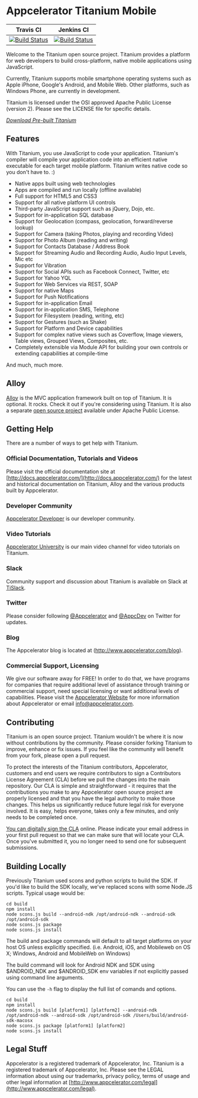 Appcelerator Titanium Mobile
============================
| Travis CI  | Jenkins CI |
|------------|------------|
| [![Build Status](https://travis-ci.org/appcelerator/titanium_mobile.svg?branch=master)](https://travis-ci.org/appcelerator/titanium_mobile) | [![Build Status](https://jenkins.appcelerator.org/buildStatus/icon?job=titanium_mobile_master)](https://jenkins.appcelerator.org/job/titanium_mobile_master/) |

Welcome to the Titanium open source project.  Titanium provides
a platform for web developers to build cross-platform, native mobile applications
using JavaScript.

Currently, Titanium supports mobile smartphone operating systems such as Apple iPhone, Google's Android, and Mobile Web. Other platforms, such as Windows Phone, are currently in development.

Titanium is licensed under the OSI approved Apache Public License (version 2). Please
see the LICENSE file for specific details.

*[Download Pre-built Titanium](http://builds.appcelerator.com/#master)*


Features
--------------------

With Titanium, you use JavaScript to code your application.  Titanium's compiler will compile
your application code into an efficient native executable for each target mobile platform.
Titanium writes native code so you don't have to. :)

- Native apps built using web technologies
- Apps are compiled and run locally (offline available)
- Full support for HTML5 and CSS3
- Support for all native platform UI controls
- Third-party JavaScript support such as jQuery, Dojo, etc.
- Support for in-application SQL database
- Support for Geolocation (compass, geolocation, forward/reverse lookup)
- Support for Camera (taking Photos, playing and recording Video)
- Support for Photo Album (reading and writing)
- Support for Contacts Database / Address Book
- Support for Streaming Audio and Recording Audio, Audio Input Levels, Mic etc
- Support for Vibration
- Support for Social APIs such as Facebook Connect, Twitter, etc
- Support for Yahoo YQL
- Support for Web Services via REST, SOAP
- Support for native Maps
- Support for Push Notifications
- Support for in-application Email
- Support for in-application SMS, Telephone
- Support for Filesystem (reading, writing, etc)
- Support for Gestures (such as Shake)
- Support for Platform and Device capabilities
- Support for complex native views such as Coverflow, Image viewers, Table views, Grouped Views, Composites, etc.
- Completely extensible via Module API for building your own controls or extending capabilities at compile-time

And much, much more.

Alloy
-----

[Alloy](http://docs.appcelerator.com/platform/latest/#!/guide/Alloy_Quick_Start) is the MVC application framework built on top of Titanium.  It is optional. It rocks. Check it out if you're considering using Titanium. It is also a separate [open source project](https://github.com/appcelerator/alloy) available under Apache Public License.



Getting Help
------------

There are a number of ways to get help with Titanium.

### Official Documentation, Tutorials and Videos

Please visit the official documentation site at [http://docs.appcelerator.com/](http://docs.appcelerator.com/) for the latest and historical documentation on Titanium, Alloy and the various products built by Appcelerator.

### Developer Community

[Appcelerator Developer](http://developer.appcelerator.com) is our developer community.

### Video Tutorials

[Appcelerator University](http://university.appcelerator.com/) is our main video channel
for video tutorials on Titanium.

### Slack

Community support and discussion about Titanium is available on Slack at [TiSlack](http://www.tislack.org).

### Twitter

Please consider following [@Appcelerator](http://www.twitter.com/appcelerator) and [@AppcDev](https://twitter.com/AppcDev) on Twitter for updates.

### Blog

The Appcelerator blog is located at (http://www.appcelerator.com/blog).

### Commercial Support, Licensing

We give our software away for FREE! In order to do that, we have programs for
companies that require additional level of assistance through training or commercial support,
need special licensing or want additional levels of capabilities. Please visit the
[Appcelerator Website](http://www.appcelerator.com) for more information about Appcelerator or
email [info@appcelerator.com](mailto:info@appcelerator.com).



Contributing
------------

Titanium is an open source project.  Titanium wouldn't be where it is now without contributions by the community. Please consider forking Titanium to improve, enhance or fix issues. If you feel like the community will benefit from your fork, please open a pull request.

To protect the interests of the Titanium contributors, Appcelerator, customers and end users we require contributors to sign a Contributors License Agreement (CLA) before we pull the changes into the main repository. Our CLA is simple and straightforward - it requires that the contributions you make to any Appcelerator open source project are properly licensed and that you have the legal authority to make those changes. This helps us significantly reduce future legal risk for everyone involved. It is easy, helps everyone, takes only a few minutes, and only needs to be completed once.

[You can digitally sign the CLA](http://cla.appcelerator.com) online. Please indicate your email address in your first pull request so that we can make sure that will locate your CLA.  Once you've submitted it, you no longer need to send one for subsequent submissions.


Building Locally
----------------

Previously Titanium used scons and python scripts to build the SDK.
If you'd like to build the SDK locally, we've replaced scons with some Node.JS scripts. Typical usage would be:

	cd build
	npm install
	node scons.js build --android-ndk /opt/android-ndk --android-sdk /opt/android-sdk
	node scons.js package
	node scons.js install

The build and package commands will default to all target platforms on your host OS unless explicitly specified. (i.e. Android, iOS, and Mobileweb on OS X; Windows, Android and MobileWeb on Windows)

The build command will look for Android NDK and SDK using $ANDROID_NDK and $ANDROID_SDK env variables if not explicitly passed using command line arguments.

You can use the `-h` flag to display the full list of comands and options.

	cd build
	npm install
	node scons.js build [platform1] [platform2] --android-ndk /opt/android-ndk --android-sdk /opt/android-sdk /Users/build/android-sdk-macosx
	node scons.js package [platform1] [platform2]
	node scons.js install


Legal Stuff
-----------

Appcelerator is a registered trademark of Appcelerator, Inc. Titanium is
a registered trademark of Appcelerator, Inc.  Please see the LEGAL information about using our trademarks,
privacy policy, terms of usage and other legal information at [http://www.appcelerator.com/legal](http://www.appcelerator.com/legal).
